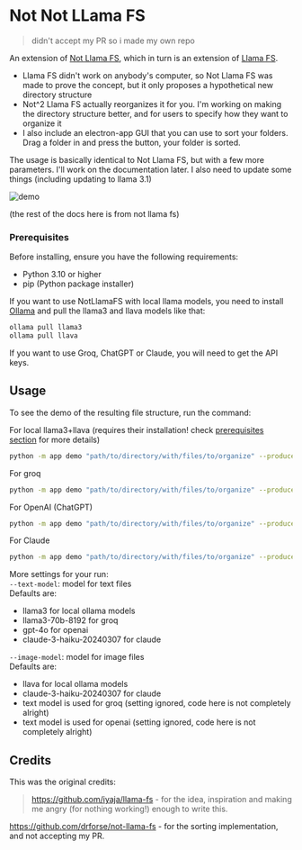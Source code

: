 # Not Not LLama FS
> didn't accept my PR so i made my own repo

An extension of [Not Llama FS](https://github.com/drforse/not-llama-fs), which in turn is an extension of [Llama FS](https://github.com/iyaja/llama-fs).
* Llama FS didn't work on anybody's computer, so Not Llama FS was made to prove the concept, but it only proposes a hypothetical new directory structure
* Not^2 Llama FS actually reorganizes it for you. I'm working on making the directory structure better, and for users to specify how they want to organize it
* I also include an electron-app GUI that you can use to sort your folders. Drag a folder in and press the button, your folder is sorted. 

The usage is basically identical to Not Llama FS, but with a few more parameters. I'll work on the documentation later. I also need to update some things (including updating to llama 3.1)

![demo](src/demo.gif)

(the rest of the docs here is from not llama fs)

### Prerequisites

Before installing, ensure you have the following requirements:  
- Python 3.10 or higher  
- pip (Python package installer)  

If you want to use NotLlamaFS with local llama models, you need to install [Ollama](https://ollama.com/) and pull the llama3 and llava models like that:  
```bash
ollama pull llama3 
ollama pull llava
```

If you want to use Groq, ChatGPT or Claude, you will need to get the API keys.  

## Usage

To see the demo of the resulting file structure, run the command:

For local llama3+llava (requires their installation! check [prerequisites section](#prerequisites) for more details)    
   ```bash
   python -m app demo "path/to/directory/with/files/to/organize" --producer ollama 
   ```

For groq  
```bash
python -m app demo "path/to/directory/with/files/to/organize" --producer groq --apikey "your-groq-api-key" 
```  

For OpenAI (ChatGPT)  
```bash 
python -m app demo "path/to/directory/with/files/to/organize" --producer openai --apikey "your-openai-api-key"
```  

For Claude
```bash
python -m app demo "path/to/directory/with/files/to/organize" --producer claude --apikey "your-claude-api-key" 
```  

More settings for your run:  
`--text-model`: model for text files    
Defaults are:  
- llama3 for local ollama models  
- llama3-70b-8192 for groq  
- gpt-4o for openai  
- claude-3-haiku-20240307 for claude  

`--image-model`: model for image files  
Defaults are:  
- llava for local ollama models  
- claude-3-haiku-20240307 for claude  
- text model is used for groq (setting ignored, code here is not completely alright)  
- text model is used for openai (setting ignored, code here is not completely alright)  

## Credits
This was the original credits:
> https://github.com/iyaja/llama-fs - for the idea, inspiration and making me angry (for nothing working!) enough to write this.

https://github.com/drforse/not-llama-fs - for the sorting implementation, and not accepting my PR.
